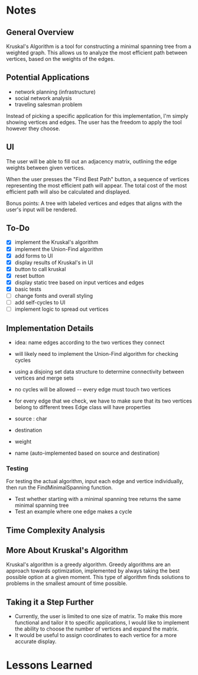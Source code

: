 # Notes

## General Overview
Kruskal's Algorithm is a tool for constructing a minimal spanning tree from a weighted graph.
This allows us to analyze the most efficient path between vertices, based on the weights of the edges.


## Potential Applications
- network planning (infrastructure)
- social network analysis
- traveling salesman problem


Instead of picking a specific application for this implementation, I'm simply showing vertices
and edges. The user has the freedom to apply the tool however they choose.

## UI
The user will be able to fill out an adjacency matrix, outlining the edge weights between given vertices.

When the user presses the "Find Best Path" button, a sequence of vertices representing the most efficient path will appear.
The total cost of the most efficient path will also be calculated and displayed.

Bonus points: A tree with labeled vertices and edges that aligns with the user's input will be rendered.

## To-Do
- [x] implement the Kruskal's algorithm
- [x] implement the Union-Find algorithm
- [x] add forms to UI
- [x] display results of Kruskal's in UI
- [x] button to call kruskal
- [x] reset button
- [x] display static tree based on input vertices and edges
- [x] basic tests
- [ ] change fonts and overall styling
- [ ] add self-cycles to UI
- [ ] implement logic to spread out vertices

## Implementation Details
- idea: name edges according to the two vertices they connect
- will likely need to implement the Union-Find algorithm for checking cycles
- using a disjoing set data structure to determine connectivity between vertices and merge sets
- no cycles will be allowed -- every edge must touch two vertices

- for every edge that we check, we have to make sure that its two vertices belong to different trees
Edge class will have properties
- source : char
- destination
- weight
- name (auto-implemented based on source and destination)

### Testing
For testing the actual algorithm, input each edge and vertice individually, then run the FindMinimalSpanning function.


- Test whether starting with a minimal spanning tree returns the same minimal spanning tree
- Test an example where one edge makes a cycle
## Time Complexity Analysis

## More About Kruskal's Algorithm
Kruskal's algorithm is a greedy algorithm. Greedy algorithms are an approach towards optimization, 
implemented by always taking the best possible option at a given moment.
This type of algorithm finds solutions to problems in the smallest amount of time possible.

## Taking it a Step Further
- Currently, the user is limited to one size of matrix. To make this more functional
and tailor it to specific applications, I would like to implement the ability to 
choose the number of vertices and expand the matrix.
- It would be useful to assign coordinates to each vertice for a more accurate display.


# Lessons Learned
